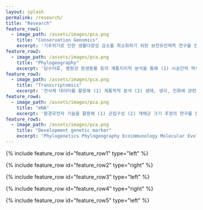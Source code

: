 ```yaml
---
layout: splash
permalink: /research/
title: "Research"
feature_row1:
  - image_path: /assets/images/pca.png
    title: "Conservation Genomics"
    excerpt: '기후위기로 인한 생물다양성 감소를 최소화하기 위한 보전유전체학 연구를 진행중입니다. 야생생물 그 중 어류를 중심으로 (1) 유전체 데이터를 활용한 집단 구조(population structure)의 판별과 이를 통한 보전단위 설정 (2) 집단의 적응도(fitness)에 관련된 유전적 잠재력(adaptive potential)에 기여할 수 있는 전략으로서의 유전적 구제(genetic rescue) 방법을 개발하고 이에 대한 사후 평가 모델 개발 (3) 멸종위기종의 보전 등급과 시급성에 대한 집단유전학적 평가 기준 개발 및 모니터링 기법 개발을 위한 연구를 진행중입니다.'
feature_row2:
  - image_path: /assets/images/pca.png
    title: "Phylogeography"
    excerpt: '담수어류, 병원성 원생동물 등의 계통지리적 분석을 통해 (1) 시공간적 역사 추론 (2) 고지리 + 고기후학적 역사 추론을 연구해오고 있습니다.'
feature_row3:
  - image_path: /assets/images/pca.png
    title: "Transcriptomics"
    excerpt: '전사체 데이터를 활용해 (1) 계통학적 분석 (2) 생태, 생리, 진화에 관련된 후보유전자 발굴을 수행하고 있습니다.'
feature_row4:
  - image_path: /assets/images/pca.png
    title: "eNA"
    excerpt: '환경유전자 기술을 활용해 (1) 군집구성 (2) 개체군 크기 추정의 연구를 진행중에 있습니다.'
feature_row5:
  - image_path: /assets/images/pca.png
    title: "Development genetic marker"
    excerpt: 'Phylogenetics Phylogeography Ecoimmunology Molecular Evolution MHC Mitochondrial Genome Genomics Bitterling Acheilognathidae Population Individual Genetics Comparative Transcriptomics Speciation Biogeography Rhodeus Acheilognathus Tanakia DNA Barcoding Squalidus marker DEG RNA seq DAB Diversity Organelle Balancing Selection Orthologs Phylogenomics ARTs Conservation Genetics Candidate Genes NGS Recombination Duplication Dispersal Vicariance Bioinformatics Ecology Genetic Diversity Freshwater Fish Teleosts Alleles Bottleneck Founder Effect Genetic Drift Natural Selection Hybridization Interspecific Genetic Structure Genetic Admixture Secondary Contact Haplotype Microsatellites Heteroplasmy Pattern Purifying Selection Parasite mediated Selection'
---
```


{% include feature_row id="feature_row1" type="left" %}

{% include feature_row id="feature_row2" type="right" %}

{% include feature_row id="feature_row3" type="left" %}

{% include feature_row id="feature_row4" type="right" %}

{% include feature_row id="feature_row5" type="left" %}
